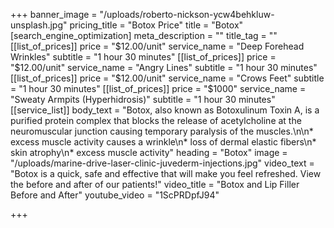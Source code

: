 +++
banner_image = "/uploads/roberto-nickson-ycw4behkluw-unsplash.jpg"
pricing_title = "Botox Price"
title = "Botox"
[search_engine_optimization]
meta_description = ""
title_tag = ""
[[list_of_prices]]
price = "$12.00/unit"
service_name = "Deep Forehead Wrinkles"
subtitle = "1 hour 30 minutes"
[[list_of_prices]]
price = "$12.00/unit"
service_name = "Angry Lines"
subtitle = "1 hour 30 minutes"
[[list_of_prices]]
price = "$12.00/unit"
service_name = "Crows Feet"
subtitle = "1 hour 30 minutes"
[[list_of_prices]]
price = "$1000"
service_name = "Sweaty Armpits (Hyperhidrosis)"
subtitle = "1 hour 30 minutes"
[[service_list]]
body_text = "Botox, also known as Botoxulinum Toxin A, is a purified protein complex that blocks the release of acetylcholine at the neuromuscular junction causing temporary paralysis of the muscles.\n\n* excess muscle activity causes a wrinkle\n* loss of dermal elastic fibers\n* skin atrophy\n* excess muscle activity"
heading = "Botox"
image = "/uploads/marine-drive-laser-clinic-juvederm-injections.jpg"
video_text = "Botox is a quick, safe and effective that will make you feel refreshed. View the before and after of our patients!"
video_title = "Botox and Lip Filler Before and After"
youtube_video = "1ScPRDpfJ94"

+++
